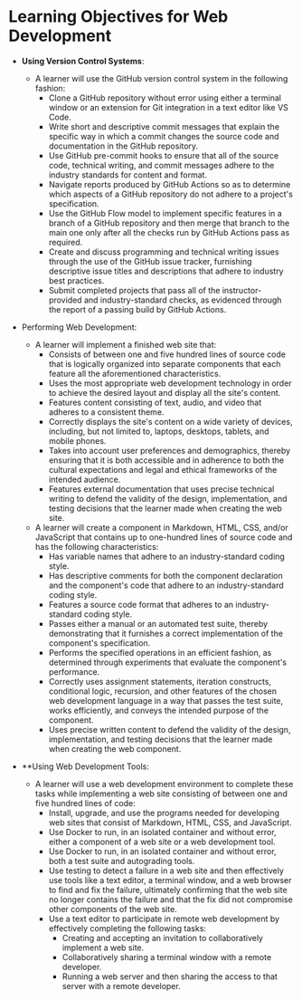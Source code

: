 # Learning Objectives for Web Development

- **Using Version Control Systems**:
  - A learner will use the GitHub version control system in the following
    fashion:
    - Clone a GitHub repository without error using either a terminal window or
      an extension for Git integration in a text editor like VS Code.
    - Write short and descriptive commit messages that explain the specific way
      in which a commit changes the source code and documentation in the GitHub
      repository.
    - Use GitHub pre-commit hooks to ensure that all of the source code,
      technical writing, and commit messages adhere to the industry standards
      for content and format.
    - Navigate reports produced by GitHub Actions so as to determine which
      aspects of a GitHub repository do not adhere to a project's specification.
    - Use the GitHub Flow model to implement specific features in a branch of a
      GitHub repository and then merge that branch to the main one only after
      all the checks run by GitHub Actions pass as required.
    - Create and discuss programming and technical writing issues through the
      use of the GitHub issue tracker, furnishing descriptive issue titles and
      descriptions that adhere to industry best practices.
    - Submit completed projects that pass all of the instructor-provided and
      industry-standard checks, as evidenced through the report of a passing
      build by GitHub Actions.

- Performing Web Development:
  - A learner will implement a finished web site that:
    - Consists of between one and five hundred lines of source code that is
      logically organized into separate components that each feature all the
      aforementioned characteristics.
    - Uses the most appropriate web development technology in order to achieve
      the desired layout and display all the site's content.
    - Features content consisting of text, audio, and video that adheres to a
      consistent theme.
    - Correctly displays the site's content on a wide variety of devices,
      including, but not limited to, laptops, desktops, tablets, and mobile
      phones.
    - Takes into account user preferences and demographics, thereby ensuring
      that it is both accessible and in adherence to both the cultural
      expectations and legal and ethical frameworks of the intended audience.
    - Features external documentation that uses precise technical writing to
      defend the validity of the design, implementation, and testing decisions
      that the learner made when creating the web site.
  - A learner will create a component in Markdown, HTML, CSS, and/or JavaScript
    that contains up to one-hundred lines of source code and has the following
    characteristics:
    - Has variable names that adhere to an industry-standard coding style.
    - Has descriptive comments for both the component declaration and the
      component's code that adhere to an industry-standard coding style.
    - Features a source code format that adheres to an industry-standard coding
      style.
    - Passes either a manual or an automated test suite, thereby demonstrating
      that it furnishes a correct implementation of the component's
      specification.
    - Performs the specified operations in an efficient fashion, as determined
      through experiments that evaluate the component's performance.
    - Correctly uses assignment statements, iteration constructs, conditional
      logic, recursion, and other features of the chosen web development
      language in a way that passes the test suite, works efficiently, and
      conveys the intended purpose of the component.
    - Uses precise written content to defend the validity of the design,
      implementation, and testing decisions that the learner made when creating
      the web component.


- **Using Web Development Tools:
  - A learner will use a web development environment to complete these tasks
    while implementing a web site consisting of between one and five hundred
      lines of code:
    - Install, upgrade, and use the programs needed for developing web sites
      that consist of Markdown, HTML, CSS, and JavaScript.
    - Use Docker to run, in an isolated container and without error, either a
      component of a web site or a web development tool.
    - Use Docker to run, in an isolated container and without error, both a test
      suite and autograding tools.
    - Use testing to detect a failure in a web site and then effectively use
      tools like a text editor, a terminal window, and a web browser to find and
      fix the failure, ultimately confirming that the web site no longer
      contains the failure and that the fix did not compromise other components
      of the web site.
    - Use a text editor to participate in remote web development by effectively
      completing the following tasks:
      - Creating and accepting an invitation to collaboratively implement a web
        site.
      - Collaboratively sharing a terminal window with a remote developer.
      - Running a web server and then sharing the access to that server with a
        remote developer.
